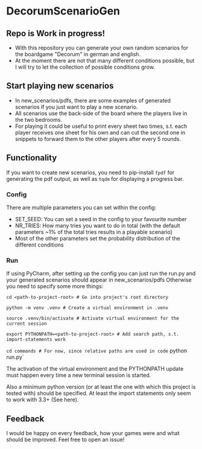 # DecorumScenarioGen
## Repo is Work in progress!
- With this repository you can generate your own random scenarios for the boardgame "Decorum" in german and english.
- At the moment there are not that many different conditions possible, but I will try to let the collection of possible conditions grow.
## Start playing new scenarios
- In new_scenarios/pdfs, there are some examples of generated scenarios if you just want to play a new scenario.
- All scenarios use the back-side of the board where the players live in the two bedrooms.
- For playing it could be useful to print every sheet two times, s.t. each player receives one sheet for his own and can cut the second one in snippets to forward them to the other players after every 5 rounds.
## Functionality
If you want to create new scenarios, you need to pip-install `fpdf` for generating the pdf output, as well as `tqdm` for displaying a progress bar.
### Config
There are multiple parameters you can set within the config:
- SET_SEED: You can set a seed in the config to your favourite number
- NR_TRIES: How many tries you want to do in total (with the default parameters ~1% of the total tries results in a playable scenario)
- Most of the other parameters set the probability distribution of the different conditions 
### Run
If using PyCharm, after setting up the config you can just run the run.py and your generated scenarios should appear in new_scenarios/pdfs
Otherwise you need to specify some more things:

`cd <path-to-project-root> # Go into project's root directory`

`python -m venv .venv # Create a virtual environment in .venv`

`source .venv/bin/activate # Activate virtual environment for the current session`

`export PYTHONPATH=<path-to-project-root> # Add search path, s.t. import-statements work`

`cd commands # For now, since relative paths are used in code`
python run.py`

The activation of the virtual environment and the PYTHONPATH update must happen every time a new terminal session is started.

Also a minimum python version (or at least the one with which this project is tested with) should be specified. At least the import statements only seem to work with 3.3+ (See here).

## Feedback
I would be happy on every feedback, how your games were and what should be improved. Feel free to open an issue!
